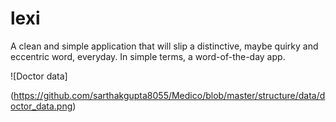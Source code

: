 # lexi
A clean and simple application that will slip a distinctive, maybe quirky and eccentric word, everyday. In simple terms, a word-of-the-day app.

![Doctor data]

(https://github.com/sarthakgupta8055/Medico/blob/master/structure/data/doctor_data.png)
